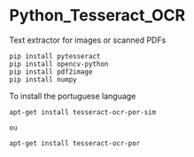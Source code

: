 # Python_Tesseract_OCR

Text extractor for images or scanned PDFs

    pip install pytesseract
    pip install opencv-python
    pip install pdf2image
    pip install numpy

To install the portuguese language
  
    apt-get install tesseract-ocr-por-sim

    ou

    apt-get install tesseract-ocr-por